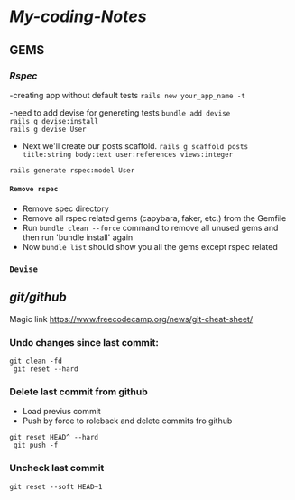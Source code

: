 # **_My-coding-Notes_**

## GEMS

### **_Rspec_**
-creating app without default tests
``rails new your_app_name -t`` 

-need to add devise for genereting tests
``bundle add devise``<br>
``rails g devise:install``<br>
``rails g devise User``<br>

- Next we'll create our posts scaffold.
``rails g scaffold posts title:string body:text user:references views:integer``<br>


 ``rails generate rspec:model User``
#### ```Remove rspec```

- Remove spec directory
- Remove all rspec related gems (capybara, faker, etc.) from the Gemfile
- Run `bundle clean --force` command to remove all unused gems and then run 'bundle install' again
- Now ``bundle list`` should show you all the gems except rspec related

### `Devise`

## **_git/github_**
Magic link
https://www.freecodecamp.org/news/git-cheat-sheet/

### Undo changes since last commit:

``git clean -fd
``<br>``
git reset --hard``

### Delete last commit from github

- Load previus commit
- Push by force to roleback and delete commits fro github

``git reset HEAD^ --hard
``<br>``
git push -f``

### Uncheck last commit

``git reset --soft HEAD~1``
